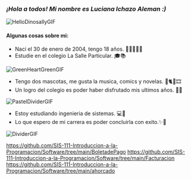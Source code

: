 ### *¡Hola a todos! Mi nombre es Luciana Ichazo Aleman :)*
![HelloDinosallyGIF](https://user-images.githubusercontent.com/110863780/183535312-193f0204-1237-4c57-9308-4ed9745d911f.gif)

#### Algunas cosas sobre mi:
- Naci el 30 de enero de 2004, tengo 18 años. 🧒🏻🙋🏻‍♀️
- Estudie en el colegio La Salle Particular. 🎓📚

![GreenHeartGreenGIF](https://user-images.githubusercontent.com/110863780/183535561-7d8a6df6-95b2-425f-8b05-d19e68cde39e.gif)


- Tengo dos mascotas, me gusta la musica, comics y novelas. 🐩🐈🎶🎞️
- Un logro del colegio es poder haber disfrutado mis ultimos años. 📒📖

![PastelDividerGIF](https://user-images.githubusercontent.com/110863780/183535894-dd5d24fd-55ab-4077-83b6-581497632817.gif)


- Estoy estudiando ingenieria de sistemas. 💻📕
- Lo que espero de mi carrera es poder concluirla con exito.✨🎉

![DividerGIF](https://user-images.githubusercontent.com/110863780/183537039-48fe8b44-1d14-434f-8f55-747606ca9481.gif)


https://github.com/SIS-111-Introduccion-a-la-Programacion/Software/tree/main/BoletadePago
https://github.com/SIS-111-Introduccion-a-la-Programacion/Software/tree/main/Facturacion
https://github.com/SIS-111-Introduccion-a-la-Programacion/Software/tree/main/ahorcado
